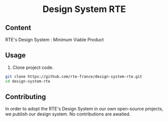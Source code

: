 <h1 align="center">Design System RTE</h1>

## Content

 RTE's Design System : Minimum Viable Product

## Usage

1. Clone project code.

```bash
git clone https://github.com/rte-france/design-system-rte.git
cd design-system-rte
```

## Contributing

In order to adopt the RTE's Design System in our own open-source projects, we publish our design system. No contributions are awaited.
